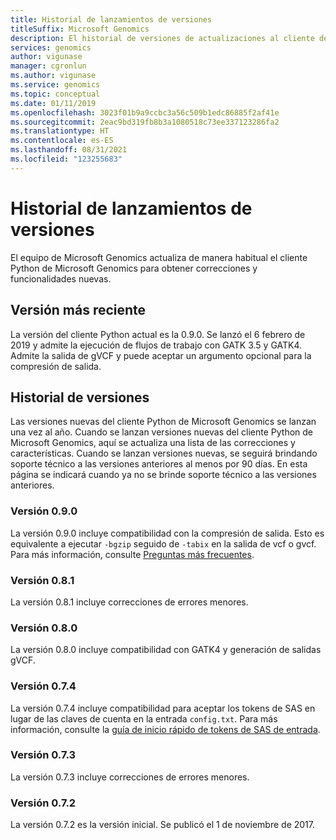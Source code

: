 ```yaml
---
title: Historial de lanzamientos de versiones
titleSuffix: Microsoft Genomics
description: El historial de versiones de actualizaciones al cliente de Python de Microsoft Genomics para obtener correcciones y funcionalidades nuevas.
services: genomics
author: vigunase
manager: cgronlun
ms.author: vigunase
ms.service: genomics
ms.topic: conceptual
ms.date: 01/11/2019
ms.openlocfilehash: 3023f01b9a9ccbc3a56c509b1edc86885f2af41e
ms.sourcegitcommit: 2eac9bd319fb8b3a1080518c73ee337123286fa2
ms.translationtype: HT
ms.contentlocale: es-ES
ms.lasthandoff: 08/31/2021
ms.locfileid: "123255683"
---
```

# <a name="version-release-history"></a>Historial de lanzamientos de versiones
El equipo de Microsoft Genomics actualiza de manera habitual el cliente Python de Microsoft Genomics para obtener correcciones y funcionalidades nuevas. 

## <a name="latest-release"></a>Versión más reciente
La versión del cliente Python actual es la 0.9.0. Se lanzó el 6 febrero de 2019 y admite la ejecución de flujos de trabajo con GATK 3.5 y GATK4. Admite la salida de gVCF y puede aceptar un argumento opcional para la compresión de salida.


## <a name="release-history"></a>Historial de versiones 
Las versiones nuevas del cliente Python de Microsoft Genomics se lanzan una vez al año. Cuando se lanzan versiones nuevas del cliente Python de Microsoft Genomics, aquí se actualiza una lista de las correcciones y características. Cuando se lanzan versiones nuevas, se seguirá brindando soporte técnico a las versiones anteriores al menos por 90 días. En esta página se indicará cuando ya no se brinde soporte técnico a las versiones anteriores. 

### <a name="version-090"></a>Versión 0.9.0
La versión 0.9.0 incluye compatibilidad con la compresión de salida. Esto es equivalente a ejecutar `-bgzip` seguido de `-tabix` en la salida de vcf o gvcf. Para más información, consulte [Preguntas más frecuentes](frequently-asked-questions-genomics.yml). 

### <a name="version-081"></a>Versión 0.8.1
La versión 0.8.1 incluye correcciones de errores menores.  

### <a name="version-080"></a>Versión 0.8.0
La versión 0.8.0 incluye compatibilidad con GATK4 y generación de salidas gVCF.  

### <a name="version-074"></a>Versión 0.7.4
La versión 0.7.4 incluye compatibilidad para aceptar los tokens de SAS en lugar de las claves de cuenta en la entrada `config.txt`. Para más información, consulte la [guía de inicio rápido de tokens de SAS de entrada](quickstart-input-sas.md). 

### <a name="version-073"></a>Versión 0.7.3
La versión 0.7.3 incluye correcciones de errores menores.

### <a name="version-072"></a>Versión 0.7.2
La versión 0.7.2 es la versión inicial. Se publicó el 1 de noviembre de 2017.
